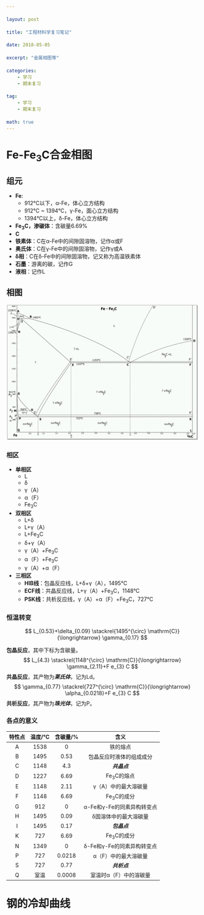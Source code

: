 ```yaml
---

layout: post

title: "工程材料学复习笔记"

date: 2018-05-05

excerpt: "金属相图等"

categories: 
	- 学习
	- 期末复习

tag: 
	- 学习
	- 期末复习

math: true
---
```






# Fe-Fe<sub>3</sub>C合金相图

## 组元

- **Fe**:
  - 912°C以下，α-Fe，体心立方结构
  - 912°C ~ 1394°C，γ-Fe，面心立方结构
  - 1394°C以上，δ-Fe，体心立方结构
- **Fe<sub>3</sub>C，渗碳体**：含碳量6.69%
- **C**
- **铁素体**：C在α-Fe中的间隙固溶物，记作α或F
- **奥氏体**：C在γ-Fe中的间隙固溶物，记作γ或A
- **δ相**：C在δ-Fe中的间隙固溶物，记又称为高温铁素体
- **石墨**：游离的碳，记作G
- **液相**：记作L

## 相图

![数值以下面的为准](../images/posts/FeC/FE-C.png)

### 相区

- **单相区**
  - L
  - δ
  - γ（A）
  - α（F）
  - Fe<sub>3</sub>C
- **双相区**
  - L+δ
  - L+γ（A）
  - L+Fe<sub>3</sub>C
  - δ+γ（A）
  - γ（A）+Fe<sub>3</sub>C
  - α（F）+Fe<sub>3</sub>C
  - γ（A）+α（F）
- **三相区**
  - **HIB线**：包晶反应线，L+δ+γ（A），1495°C
  - **ECF线**：共晶反应线，L+γ（A）+Fe<sub>3</sub>C，1148°C
  - **PSK线**：共析反应线，γ（A）+α（F）+Fe<sub>3</sub>C，727°C

### 恒温转变

$$
L_{0.53}+\delta_{0.09} \stackrel{1495^{\circ} \mathrm{C}}{\longrightarrow} \gamma_{0.17}
$$

**包晶反应**，其中下标为含碳量。
$$
L_{4.3} \stackrel{1148^{\circ} \mathrm{C}}{\longrightarrow} \gamma_{2.11}+F e_{3} C
$$
**共晶反应**，其产物为***莱氏体***，记为Ld。
$$
\gamma_{0.77} \stackrel{727^{\circ} \mathrm{C}}{\longrightarrow} \alpha_{0.0218}+F e_{3} C
$$
**共析反应**，其产物为***珠光体***，记为P。



### 各点的意义

| 特性点 | 温度/°C | 含碳量/% |            含义            |
| :----: | :-----: | :------: | :------------------------: |
|   A    |  1538   |    0     |          铁的熔点          |
|   B    |  1495   |   0.53   |  包晶反应时液体的组成成分  |
|   C    |  1148   |   4.3    |        ***共晶点***        |
|   D    |  1227   |   6.69   |   Fe<sub>3</sub>C的熔点    |
|   E    |  1148   |   2.11   |    γ（A）中的最大溶碳量    |
|   F    |  1148   |   6.69   |   Fe<sub>3</sub>C的成分    |
|   G    |   912   |    0     | α-Fe和γ-Fe的同素异构转变点 |
|   H    |  1495   |   0.09   |   δ固溶体中的最大溶碳量    |
|   I    |  1495   |   0.17   |        ***包晶点***        |
|   K    |   727   |   6.69   |   Fe<sub>3</sub>C的成分    |
|   N    |  1349   |    0     | δ-Fe和γ-Fe的同素异构转变点 |
|   P    |   727   |  0.0218  |    α（F）中的最大溶碳量    |
|   S    |   727   |   0.77   |        ***共析点***        |
|   Q    |  室温   |  0.0008  |   室温时α（F）中的溶碳量   |

# 钢的冷却曲线

